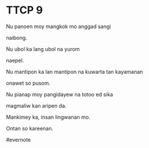 # TTCP 9

Nu panoen moy mangkok mo anggad sangi

naibong.

Nu ubol ka lang ubol na yurom

naepel.

Nu mantipon ka lan mantipon na kuwarta tan kayamanan

onawet so pusom.

Nu pianap moy pangidayew na totoo ed sika

magmaliw kan aripen da.

Mankimey ka, insan lingwanan mo.

Ontan so kareenan.

\#evernote

